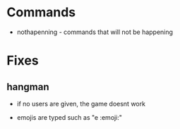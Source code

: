 # Commands

* nothapenning - commands that will not be happening 


# Fixes

## hangman

* if no users are given, the game doesnt work 

* emojis are typed such as "e :emoji:" 
